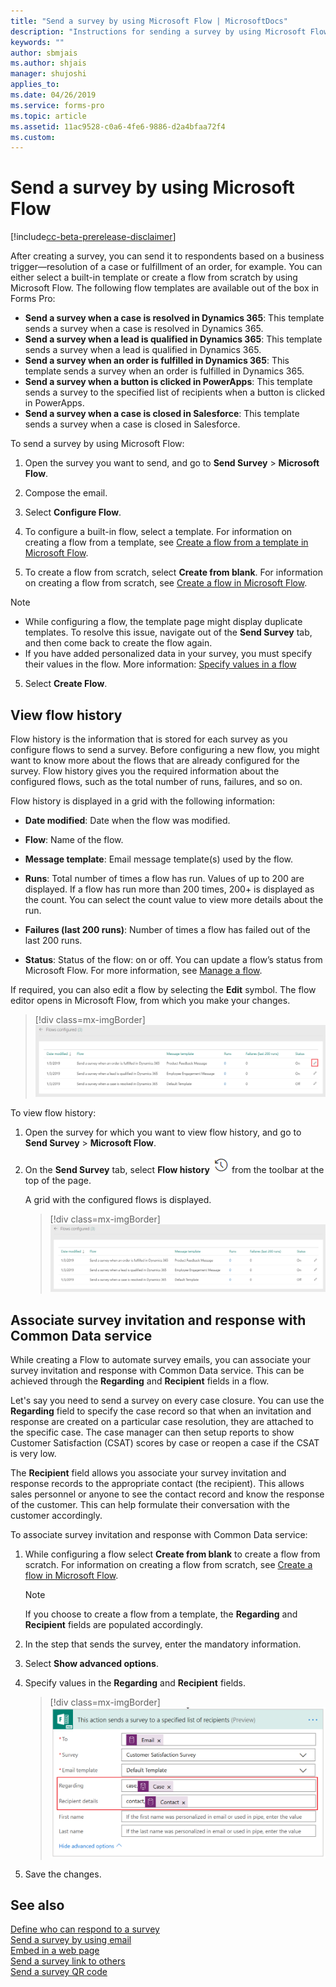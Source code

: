```yaml
---
title: "Send a survey by using Microsoft Flow | MicrosoftDocs"
description: "Instructions for sending a survey by using Microsoft Flow"
keywords: ""
author: sbmjais
ms.author: shjais
manager: shujoshi
applies_to: 
ms.date: 04/26/2019
ms.service: forms-pro
ms.topic: article
ms.assetid: 11ac9528-c0a6-4fe6-9886-d2a4bfaa72f4
ms.custom: 
---
```


# Send a survey by using Microsoft Flow

[!include[cc-beta-prerelease-disclaimer](includes/cc-beta-prerelease-disclaimer.md)]

After creating a survey, you can send it to respondents based on a business trigger&#8212;resolution of a case or fulfillment of an order, for example. You can either select a built-in template or create a flow from scratch by using Microsoft Flow. The following flow templates are available out of the box in Forms Pro:

- **Send a survey when a case is resolved in Dynamics 365**: This template sends a survey when a case is resolved in Dynamics 365.
- **Send a survey when a lead is qualified in Dynamics 365**: This template sends a survey when a lead is qualified in Dynamics 365.
- **Send a survey when an order is fulfilled in Dynamics 365**: This template sends a survey when an order is fulfilled in Dynamics 365.
- **Send a survey when a button is clicked in PowerApps**: This template sends a survey to the specified list of recipients when a button is clicked in PowerApps.
- **Send a survey when a case is closed in Salesforce**: This template sends a survey when a case is closed in Salesforce.

To send a survey by using Microsoft Flow:

1.  Open the survey you want to send, and go to **Send Survey** &gt; **Microsoft Flow**.

2.  Compose the email.

3.  Select **Configure Flow**.

4.  To configure a built-in flow, select a template. For information on creating a flow from a template, see [Create a flow from a template in Microsoft Flow](https://docs.microsoft.com/en-us/flow/get-started-logic-template). 

5.  To create a flow from scratch, select **Create from blank**. For information on creating a flow from scratch, see [Create a flow in Microsoft Flow](https://docs.microsoft.com/en-us/flow/get-started-logic-flow).

> [!NOTE]
> - While configuring a flow, the template page might display duplicate templates. To resolve this issue, navigate out of the **Send Survey** tab, and then come back to create the flow again.
> - If you have added personalized data in your survey, you must specify their values in the flow. More information: [Specify values in a flow](personalize-survey.md#specify-values-in-a-flow)

5.  Select **Create Flow**.

## View flow history

Flow history is the information that is stored for each survey as you configure flows to send a survey. Before configuring a new flow, you might want to know more about the flows that are already configured for the survey. Flow history gives you the required information about the configured flows, such as the total number of runs, failures, and so on.

Flow history is displayed in a grid with the following information:

- **Date modified**: Date when the flow was modified.

- **Flow**: Name of the flow.

- **Message template**: Email message template(s) used by the flow.

- **Runs**: Total number of times a flow has run. Values of up to 200 are displayed. If a flow has run more than 200 times, 200+ is displayed as the count. You can select the count value to view more details about the run.

- **Failures (last 200 runs)**: Number of times a flow has failed out of the last 200 runs.

- **Status**: Status of the flow: on or off. You can update a flow’s status from Microsoft Flow. For more information, see [Manage a flow](https://docs.microsoft.com/en-us/flow/get-started-logic-flow#manage-a-flow).  

If required, you can also edit a flow by selecting the **Edit** symbol. The flow editor opens in Microsoft Flow, from which you make your changes.

> [!div class=mx-imgBorder]
> ![edit a flow](media/edit-flow.png "Edit a flow")  

To view flow history:

1.  Open the survey for which you want to view flow history, and go to **Send Survey** &gt; **Microsoft Flow**.

2.  On the **Send Survey** tab, select **Flow history** ![view flow history](media/view-flow-history.png "View flow history")  from the toolbar at the top of the page.

    A grid with the configured flows is displayed.

    > [!div class=mx-imgBorder]
    > ![flow history details](media/flow-history-details.png "Flow history details")  

## Associate survey invitation and response with Common Data service

While creating a Flow to automate survey emails, you can associate your survey invitation and response with Common Data service. This can be achieved through the **Regarding** and **Recipient** fields in a flow.

Let's say you need to send a survey on every case closure. You can use the **Regarding** field to specify the case record so that when an invitation and response are created on a particular case resolution, they are attached to the specific case. The case manager can then setup reports to show Customer Satisfaction (CSAT) scores by case or reopen a case if the CSAT is very low.

The **Recipient** field allows you associate your survey invitation and response records to the appropriate contact (the recipient). This allows sales personnel or anyone to see the contact record and know the response of the customer. This can help formulate their conversation with the customer accordingly.

To associate survey invitation and response with Common Data service:

1.	While configuring a flow select **Create from blank** to create a flow from scratch. For information on creating a flow from scratch, see [Create a flow in Microsoft Flow](https://docs.microsoft.com/en-us/flow/get-started-logic-flow).

    > [!NOTE]
    > If you choose to create a flow from a template, the **Regarding** and **Recipient** fields are populated accordingly.

2.	In the step that sends the survey, enter the mandatory information.

3.	Select **Show advanced options**.

4.	Specify values in the **Regarding** and **Recipient** fields.

    > [!div class=mx-imgBorder]
    > ![Populate Regarding and Recipient fields in a flow](media/associate-survey.png "Populate Regarding and Recipient fields in a flow")  

5.	Save the changes.

## See also

[Define who can respond to a survey](invite-settings.md)<br>
[Send a survey by using email](send-survey-email.md)<br>
[Embed in a web page](embed-web-page.md)<br>
[Send a survey link to others](send-survey-link.md)<br>
[Send a survey QR code](send-survey-qrcode.md)